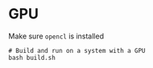 # GPU


Make sure `opencl` is installed
```
# Build and run on a system with a GPU
bash build.sh
```
